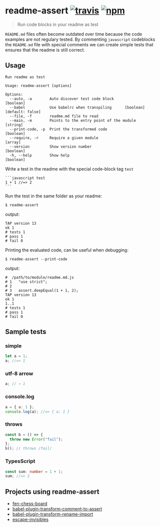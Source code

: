 # readme-assert [![travis][travis-image]][travis-url] [![npm][npm-image]][npm-url]

[travis-image]: https://travis-ci.org/laat/readme-assert.svg?branch=master
[travis-url]: https://travis-ci.org/laat/readme-assert
[npm-image]: https://img.shields.io/npm/v/readme-assert.svg?style=flat
[npm-url]: https://npmjs.org/package/readme-assert

> Run code blocks in your readme as test

`README.md` files often become outdated over time because the code
examples are not regulary tested. By commenting `javascript`
codeblocks the `README.md` file with special comments we can create
simple tests that ensures that the readme is still correct.

## Usage

```
Run readme as test

Usage: readme-assert [options]

Options:
  --auto, -a        Auto discover test code block                      [boolean]
  --babel           Use babelrc when transpiling      [boolean] [default: false]
  --file, -f        readme.md file to read
  --main, -m        Points to the entry point of the module             [string]
  --print-code, -p  Print the transformed code                         [boolean]
  --require, -r     Require a given module                               [array]
  --version         Show version number                                [boolean]
  -h, --help        Show help                                          [boolean]
```

Write a test in the readme with the special code-block tag `test`

````
```javascript test
1 + 1 //=> 2
```
````

Run the test in the same folder as your readme:

```
$ readme-assert
```

output:

```
TAP version 13
ok 1
# tests 1
# pass 1
# fail 0
```

Printing the evaluated code, can be useful when debugging:

```
$ readme-assert --print-code
```

output:

```
#  /path/to/module/readme.md.js
# 1   "use strict";
# 2
# 3   assert.deepEqual(1 + 1, 2);
TAP version 13
ok 1
1..1
# tests 1
# pass 1
# fail 0
```

## Sample tests

### simple

```javascript should equal 1
let a = 1;
a; //=> 1
```

### utf-8 arrow

```javascript test utf8 arrow
a; // → 1
```

### console.log

```javascript test console.log
a = { a: 1 };
console.log(a); //=> { a: 1 }
```

### throws

```javascript test throws
const b = () => {
  throw new Error("fail");
};
b(); // throws /fail/
```

### TypesScript

```typescript should add two numbers with typescript
const sum: number = 1 + 1;
sum; //=> 2
```

## Projects using readme-assert

- [fen-chess-board](https://github.com/laat/fen-chess-board)
- [babel-plugin-transform-comment-to-assert](https://github.com/laat/babel-plugin-transform-comment-to-assert)
- [babel-plugin-transform-rename-import](https://github.com/laat/babel-plugin-transform-rename-import)
- [escape-invisibles](https://github.com/laat/escape-invisibles)
